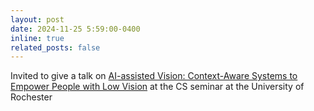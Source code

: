 ```yaml
---
layout: post
date: 2024-11-25 5:59:00-0400
inline: true
related_posts: false
---
```


<i class="fa-solid fa-person-chalkboard"></i> Invited to give a talk on [AI-assisted Vision: Context-Aware Systems to Empower People with Low Vision](https://events.rochester.edu/event/cs-seminar-series-yuhang-zhao) at the CS seminar at the University of Rochester
